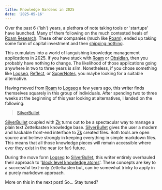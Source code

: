 ```yaml
---
title: Knowledge Gardens in 2025
date: '2025-05-16'
---
```


Over the past 6 ('ish') years, a plethora of note taking tools or 'startups' have launched.
Many of them following on the much contested heals of [Roam Research][rmr].
These other companies (much like [Roam][rmr]), ended up taking some form of capital investment
and then [shipping nothing][shp].

This cumulates into a world of languishing knowledge management applications in 2025.
If you have stuck with [Roam][rmr] or [Obsidian][obs],
then you probably have nothing to change.
The likelihood of those applications going anywhere in two to three years is slim.
Nonetheless, if you chose something like [Logseq][log], [Reflect][rfr],
or [SuperNotes][spr], you maybe looking for a suitable alternative.

Having moved from [Roam][rmr] to [Logseq][log] a few years ago,
this writer finds themselves squarely in this group of individuals.
After spending two to three weeks at the beginning of this year looking at alternatives,
I landed on the following:

> [SilverBullet][sbt]

[SilverBullet][sbt] coupled with [Zk][zk] turns out to be a spectacular way to manage a plain text Zettelkasten knowledge base.
[SilverBullet][sbt] gives the user a modern and hackable front-end interface to [Zk][zk] created files.
Both tools are open source and believe strongly in keeping everything in simple markdown files.
This means that all those knowledge pieces will remain accessible where ever they exist in the near (or far) future.

During the move form [Logseq][log] to [SilverBullet][sbt],
this writer entirely overhauled their approach to '[block level knowledge atoms][atm]'.
These concepts are key to a successful text-only Zettelkasten but,
can be somewhat tricky to apply in a purely markdown approach.

More on this in the next post!
So... Stay tuned?

[rmr]: https://roamresearch.com/
[shp]: https://www.reddit.com/r/logseq/comments/1knteiv/logseq_ruined_by_vc_money/
[obs]: https://obsidian.md/
[log]: https://github.com/logseq/logseq
[rfr]: https://reflect.app/
[spr]: https://supernotes.app/
[sbt]: https://silverbullet.md/
[zk]: https://github.com/zk-org/zk
[atm]: https://bradfrost.com/blog/post/atomic-web-design/

